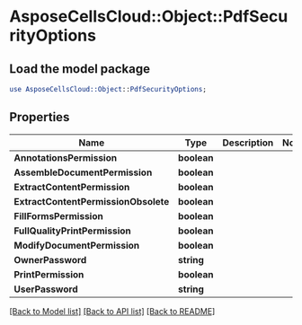 # AsposeCellsCloud::Object::PdfSecurityOptions 

## Load the model package
```perl
use AsposeCellsCloud::Object::PdfSecurityOptions;
```

## Properties
Name | Type | Description | Notes
------------ | ------------- | ------------- | -------------
**AnnotationsPermission** | **boolean** |  |
**AssembleDocumentPermission** | **boolean** |  |
**ExtractContentPermission** | **boolean** |  |
**ExtractContentPermissionObsolete** | **boolean** |  |
**FillFormsPermission** | **boolean** |  |
**FullQualityPrintPermission** | **boolean** |  |
**ModifyDocumentPermission** | **boolean** |  |
**OwnerPassword** | **string** |  |
**PrintPermission** | **boolean** |  |
**UserPassword** | **string** |  |  

[[Back to Model list]](../README.md#documentation-for-models) [[Back to API list]](../README.md#documentation-for-api-endpoints) [[Back to README]](../README.md)

